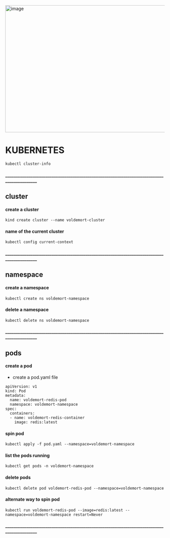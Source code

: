 <img src="https://github.com/user-attachments/assets/42442a94-afb4-46cc-bbc7-a02e890e1e24" alt="image" width="600" height="400">

# KUBERNETES
```
kubectl cluster-info
```
#### __________________________________________________________________________________________
## cluster
#### create a cluster
```
kind create cluster --name voldemort-cluster
```
#### name of the current cluster
```
kubectl config current-context
```
#### __________________________________________________________________________________________

## namespace
#### create a namespace
```
kubectl create ns voldemort-namespace
```
#### delete a namespace
```
kubectl delete ns voldemort-namespace
```
#### __________________________________________________________________________________________
## pods
#### create a pod
- create a pod.yaml file
```
apiVersion: v1
kind: Pod
metadata:
  name: voldemort-redis-pod
  namespace: voldemort-namespace
spec:
  containers:
  - name: voldemort-redis-container
    image: redis:latest
```
#### spin pod
```
kubectl apply -f pod.yaml --namespace=voldemort-namespace
```
#### list the pods running
```
kubectl get pods -n voldemort-namespace
```
#### delete pods
```
kubectl delete pod voldemort-redis-pod --namespace=voldemort-namespace
```
#### alternate way to spin pod
```
kubectl run voldemort-redis-pod --image=redis:latest --namespace=voldemort-namespace restart=Never
```
#### __________________________________________________________________________________________
